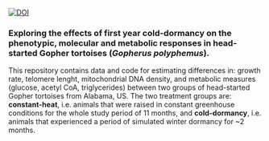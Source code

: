 [![DOI](https://zenodo.org/badge/942427473.svg)](https://doi.org/10.5281/zenodo.14977202)

### Exploring the effects of first year cold-dormancy on the phenotypic, molecular and metabolic responses in head-started Gopher tortoises (*Gopherus polyphemus*). ###

This repository contains data and code for estimating differences in: growth rate, telomere lenght, mitochondrial DNA density, and metabolic measures (glucose, acetyl CoA, triglycerides) between two groups of head-started Gopher tortoises from Alabama, US. The two treatment groups are: **constant-heat**, i.e. animals that were raised in constant greenhouse conditions for the whole study period of 11 months, and **cold-dormancy**, i.e. animals that experienced a period of simulated winter dormancy for ~2 months. 
